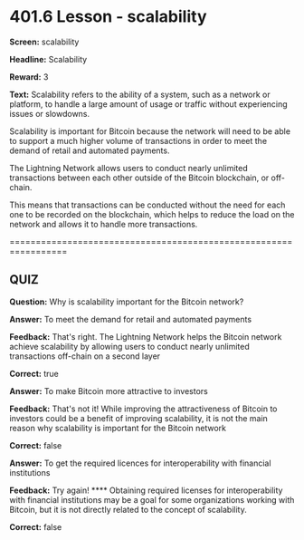 # 401.6 Lesson - scalability

**Screen:** scalability

**Headline:** Scalability

**Reward:** 3

**Text:** Scalability refers to the ability of a system, such as a network or platform, to handle a large amount of usage or traffic without experiencing issues or slowdowns.

Scalability is important for Bitcoin because the network will need to be able to support a much higher volume of transactions in order to meet the demand of retail and automated payments.

The Lightning Network allows users to conduct nearly unlimited transactions between each other outside of the Bitcoin blockchain, or off-chain.

This means that transactions can be conducted without the need for each one to be recorded on the blockchain, which helps to reduce the load on the network and allows it to handle more transactions.

\=================================================================

## QUIZ

**Question:** Why is scalability important for the Bitcoin network?

**Answer:** To meet the demand for retail and automated payments

**Feedback:** That's right. The Lightning Network helps the Bitcoin network achieve scalability by allowing users to conduct nearly unlimited transactions off-chain on a second layer

**Correct:** true

**Answer:** To make Bitcoin more attractive to investors

**Feedback:** That's not it! While improving the attractiveness of Bitcoin to investors could be a benefit of improving scalability, it is not the main reason why scalability is important for the Bitcoin network

**Correct:** false

**Answer:** To get the required licences for interoperability with financial institutions

**Feedback:** Try again! \*\*\*\* Obtaining required licenses for interoperability with financial institutions may be a goal for some organizations working with Bitcoin, but it is not directly related to the concept of scalability.

**Correct:** false

<figure><img src="../.gitbook/assets/401-06.png" alt=""><figcaption></figcaption></figure>
